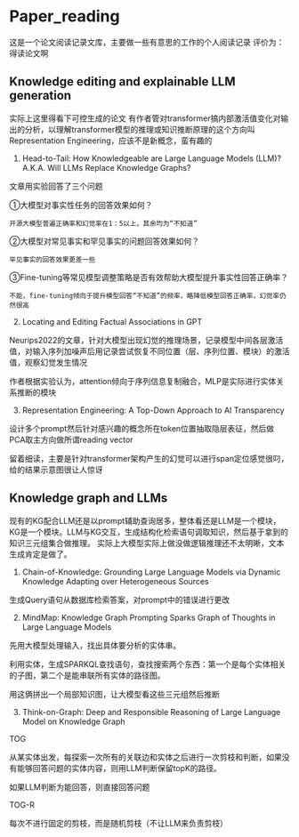 # Paper_reading
这是一个论文阅读记录文库，主要做一些有意思的工作的个人阅读记录
评价为：得读论文啊

## Knowledge editing and explainable LLM generation
实际上这里得看下可控生成的论文
有作者管对transformer搞内部激活值变化对输出的分析，以理解transformer模型的推理或知识推断原理的这个方向叫Representation Engineering，应该不是新概念，蛮有趣的

1. Head-to-Tail: How Knowledgeable are Large Language Models (LLM)? A.K.A. Will LLMs Replace Knowledge Graphs?

文章用实验回答了三个问题

①大模型对事实性任务的回答效果如何？

    开源大模型普遍正确率和幻觉率在1：5以上，其余均为“不知道”
    
②大模型对常见事实和罕见事实的问题回答效果如何？

    罕见事实的回答效果更差一些
    
③Fine-tuning等常见模型调整策略是否有效帮助大模型提升事实性回答正确率？

    不能，fine-tuning倾向于提升模型回答“不知道”的频率，略降低模型回答正确率，幻觉率仍然很高
    
2. Locating and Editing Factual Associations in GPT

Neurips2022的文章，针对大模型出现幻觉的推理场景，记录模型中间各层激活值，对输入序列加噪声后用记录尝试恢复不同位置（层、序列位置、模块）的激活值，观察幻觉发生情况
   
作者根据实验认为，attention倾向于序列信息复制融合，MLP是实际进行实体关系推断的模块

3. Representation Engineering: A Top-Down Approach to AI Transparency

设计多个prompt然后针对感兴趣的概念所在token位置抽取隐层表征，然后做PCA取主方向做所谓reading vector

留着细读，主要是针对transformer架构产生的幻觉可以进行span定位感觉很叼，给的结果示意图很让人惊讶

## Knowledge graph and LLMs
现有的KG配合LLM还是以prompt辅助查询居多，整体看还是LLM是一个模块，KG是一个模块。LLM与KG交互，生成结构化检索语句调取知识，然后基于拿到的知识三元组集合做推理。
实际上大模型实际上做没做逻辑推理还不太明晰，文本生成肯定是做了。

1. Chain-of-Knowledge: Grounding Large Language Models via Dynamic Knowledge Adapting over Heterogeneous Sources

生成Query语句从数据库检索答案，对prompt中的错误进行更改

2. MindMap: Knowledge Graph Prompting Sparks Graph of Thoughts in Large Language Models

先用大模型处理输入，找出具体要分析的实体串。

利用实体，生成SPARKQL查找语句，查找搜索两个东西：第一个是每个实体相关的子图，第二个是能串联所有实体的路径图。

用这俩拼出一个局部知识图，让大模型看这些三元组然后推断

3. Think-on-Graph: Deep and Responsible Reasoning of Large Language Model on Knowledge Graph

TOG

从某实体出发，每探索一次所有的关联边和实体之后进行一次剪枝和判断，如果没有能够回答问题的实体内容，则用LLM判断保留topK的路径。

如果LLM判断为能回答，则直接回答问题

TOG-R

每次不进行固定的剪枝，而是随机剪枝（不让LLM来负责剪枝）
